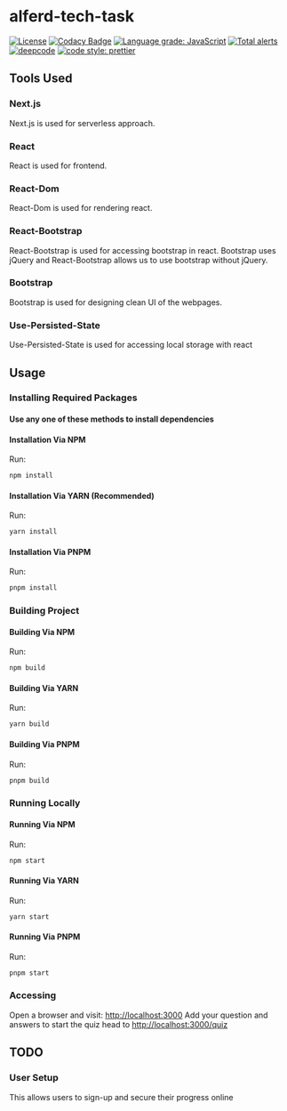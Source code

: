 # alferd-tech-task

[![License](https://img.shields.io/badge/License-BSD%203--Clause-blue.svg)](https://opensource.org/licenses/BSD-3-Clause)
[![Codacy Badge](https://app.codacy.com/project/badge/Grade/1a84cf2e25ae4c6e88f3a8efb71998b0)](https://www.codacy.com/gh/SoulHarsh007/alferd-tech-task/dashboard?utm_source=github.com&utm_medium=referral&utm_content=SoulHarsh007/alferd-tech-task&utm_campaign=Badge_Grade)
[![Language grade: JavaScript](https://img.shields.io/lgtm/grade/javascript/g/SoulHarsh007/alferd-tech-task.svg?logo=lgtm&logoWidth=18)](https://lgtm.com/projects/g/SoulHarsh007/alferd-tech-task/context:javascript)
[![Total alerts](https://img.shields.io/lgtm/alerts/g/SoulHarsh007/alferd-tech-task.svg?logo=lgtm&logoWidth=18)](https://lgtm.com/projects/g/SoulHarsh007/alferd-tech-task/alerts/)
[![deepcode](https://www.deepcode.ai/api/gh/badge?key=eyJhbGciOiJIUzI1NiIsInR5cCI6IkpXVCJ9.eyJwbGF0Zm9ybTEiOiJnaCIsIm93bmVyMSI6IlNvdWxIYXJzaDAwNyIsInJlcG8xIjoiYWxmZXJkLXRlY2gtdGFzayIsImluY2x1ZGVMaW50IjpmYWxzZSwiYXV0aG9ySWQiOjI4MzI0LCJpYXQiOjE2MTg2NjUzNzl9.aCdk6KmE2nXyG-ci9ClUr9ZLwxhK-lpYdaqqUgJcI-8)](https://www.deepcode.ai/app/gh/SoulHarsh007/alferd-tech-task/_/dashboard?utm_content=gh%2FSoulHarsh007%2Falferd-tech-task)
[![code style: prettier](https://img.shields.io/badge/code_style-prettier-ff69b4.svg?style=flat-square)](https://github.com/prettier/prettier)

## Tools Used

### Next.js

Next.js is used for serverless approach.

### React

React is used for frontend.

### React-Dom

React-Dom is used for rendering react.

### React-Bootstrap

React-Bootstrap is used for accessing bootstrap in react.
Bootstrap uses jQuery and React-Bootstrap allows us to use bootstrap without jQuery.

### Bootstrap

Bootstrap is used for designing clean UI of the webpages.

### Use-Persisted-State

Use-Persisted-State is used for accessing local storage with react

## Usage

### Installing Required Packages

#### Use any one of these methods to install dependencies

#### Installation Via NPM

Run:

```bash
npm install
```

#### Installation Via YARN (Recommended)

Run:

```bash
yarn install
```

#### Installation Via PNPM

Run:

```bash
pnpm install
```

### Building Project

#### Building Via NPM

Run:

```bash
npm build
```

#### Building Via YARN

Run:

```bash
yarn build
```

#### Building Via PNPM

Run:

```bash
pnpm build
```

### Running Locally

#### Running Via NPM

Run:

```bash
npm start
```

#### Running Via YARN

Run:

```bash
yarn start
```

#### Running Via PNPM

Run:

```bash
pnpm start
```

### Accessing

Open a browser and visit: <http://localhost:3000> Add your question and answers
to start the quiz head to <http://localhost:3000/quiz>

## TODO

### User Setup

This allows users to sign-up and secure their progress online
